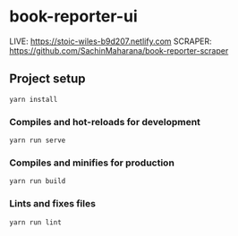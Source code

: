 # book-reporter-ui

LIVE: https://stoic-wiles-b9d207.netlify.com
SCRAPER: https://github.com/SachinMaharana/book-reporter-scraper

## Project setup

```
yarn install
```

### Compiles and hot-reloads for development

```
yarn run serve
```

### Compiles and minifies for production

```
yarn run build
```

### Lints and fixes files

```
yarn run lint
```


